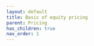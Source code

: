 ```yaml
---
layout: default
title: Basic of equity pricing
parent: Pricing
has_children: true
nav_order: 1
---
```

